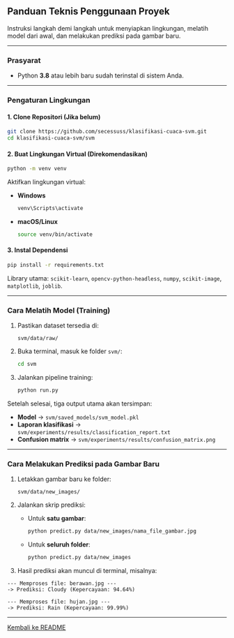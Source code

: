 ## Panduan Teknis Penggunaan Proyek

Instruksi langkah demi langkah untuk menyiapkan lingkungan, melatih model dari awal, dan melakukan prediksi pada gambar baru.

---

### Prasyarat

* Python **3.8** atau lebih baru sudah terinstal di sistem Anda.

---

### Pengaturan Lingkungan

#### 1. Clone Repositori (Jika belum)

```bash
git clone https://github.com/secessuss/klasifikasi-cuaca-svm.git
cd klasifikasi-cuaca-svm/svm
```

#### 2. Buat Lingkungan Virtual (Direkomendasikan)

```bash
python -m venv venv
```

Aktifkan lingkungan virtual:

* **Windows**

  ```bash
  venv\Scripts\activate
  ```
* **macOS/Linux**

  ```bash
  source venv/bin/activate
  ```

#### 3. Instal Dependensi

```bash
pip install -r requirements.txt
```

Library utama:
`scikit-learn`, `opencv-python-headless`, `numpy`, `scikit-image`, `matplotlib`, `joblib`.

---

### Cara Melatih Model (Training)

1. Pastikan dataset tersedia di:

   ```
   svm/data/raw/
   ```

2. Buka terminal, masuk ke folder `svm/`:

   ```bash
   cd svm
   ```

3. Jalankan pipeline training:

   ```bash
   python run.py
   ```

Setelah selesai, tiga output utama akan tersimpan:

* **Model** → `svm/saved_models/svm_model.pkl`
* **Laporan klasifikasi** → `svm/experiments/results/classification_report.txt`
* **Confusion matrix** → `svm/experiments/results/confusion_matrix.png`

---

### Cara Melakukan Prediksi pada Gambar Baru

1. Letakkan gambar baru ke folder:

   ```
   svm/data/new_images/
   ```

2. Jalankan skrip prediksi:

   * Untuk **satu gambar**:

     ```bash
     python predict.py data/new_images/nama_file_gambar.jpg
     ```
   * Untuk **seluruh folder**:

     ```bash
     python predict.py data/new_images
     ```

3. Hasil prediksi akan muncul di terminal, misalnya:

```
--- Memproses file: berawan.jpg ---
-> Prediksi: Cloudy (Kepercayaan: 94.64%)

--- Memproses file: hujan.jpg ---
-> Prediksi: Rain (Kepercayaan: 99.99%)
```

---

[Kembali ke README](../README.md)
